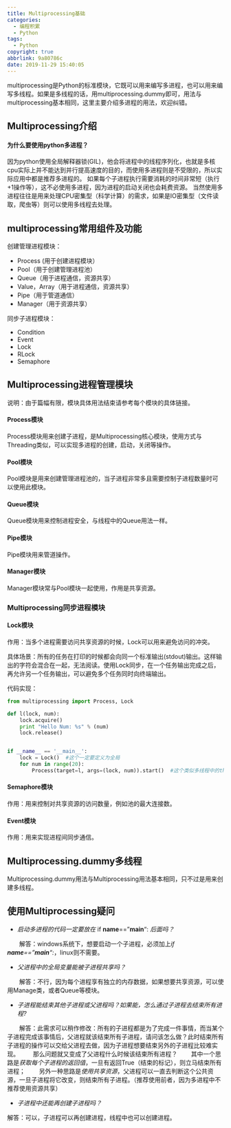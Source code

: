```yaml
---
title: Multiprocessing基础
categories:
  - 编程积累
  - Python
tags:
  - Python
copyright: true
abbrlink: 9a80786c
date: 2019-11-29 15:40:05
---
```


multiprocessing是Python的标准模块，它既可以用来编写多进程，也可以用来编写多线程。如果是多线程的话，用multiprocessing.dummy即可，用法与multiprocessing基本相同，这里主要介绍多进程的用法，欢迎纠错。



## Multiprocessing介绍

#### 为什么要使用python**多进程**？

因为python使用全局解释器锁(GIL)，他会将进程中的线程序列化，也就是多核cpu实际上并不能达到并行提高速度的目的，而使用多进程则是不受限的，所以实际应用中都是推荐多进程的。
如果每个子进程执行需要消耗的时间非常短（执行+1操作等），这不必使用多进程，因为进程的启动关闭也会耗费资源。
当然使用多进程往往是用来处理CPU密集型（科学计算）的需求，如果是IO密集型（文件读取，爬虫等）则可以使用多线程去处理。

<!--more-->

## multiprocessing常用组件及功能

创建管理进程模块：

- Process (用于创建进程模块）
- Pool（用于创建管理进程池）
- Queue（用于进程通信，资源共享）
- Value，Array（用于进程通信，资源共享）
- Pipe（用于管道通信）
- Manager（用于资源共享）

同步子进程模块：

- Condition
- Event
- Lock
- RLock
- Semaphore

## Multiprocessing进程管理模块

说明：由于篇幅有限，模块具体用法结束请参考每个模块的具体链接。

#### Process模块

Process模块用来创建子进程，是Multiprocessing核心模块，使用方式与Threading类似，可以实现多进程的创建，启动，关闭等操作。

#### Pool模块

Pool模块是用来创建管理进程池的，当子进程非常多且需要控制子进程数量时可以使用此模块。

#### Queue模块

Queue模块用来控制进程安全，与线程中的Queue用法一样。

#### Pipe模块

Pipe模块用来管道操作。

#### Manager模块

Manager模块常与Pool模块一起使用，作用是共享资源。



### Multiprocessing同步进程模块

#### Lock模块

作用：当多个进程需要访问共享资源的时候，Lock可以用来避免访问的冲突。

具体场景：所有的任务在打印的时候都会向同一个标准输出(stdout)输出。这样输出的字符会混合在一起，无法阅读。使用Lock同步，在一个任务输出完成之后，再允许另一个任务输出，可以避免多个任务同时向终端输出。

代码实现：

```python
from multiprocessing import Process, Lock  

def l(lock, num):      
	lock.acquire()      
	print "Hello Num: %s" % (num)      
	lock.release()  


if __name__ == '__main__':      
	lock = Lock()  #这个一定要定义为全局    
	for num in range(20):          
		Process(target=l, args=(lock, num)).start()  #这个类似多线程中的threading，但是进程太多了，控制不了。
```



#### Semaphore模块

作用：用来控制对共享资源的访问数量，例如池的最大连接数。

#### Event模块

作用：用来实现进程间同步通信。

## Multiprocessing.dummy多线程

Multiprocessing.dummy用法与Multiprocessing用法基本相同，只不过是用来创建多线程。

## 使用Multiprocessing疑问

- *启动多进程的代码一定要放在* if **name**==”**main**“: *后面吗？*

　　解答：windows系统下，想要启动一个子进程，必须加上*if **name**==”**main**“:*，linux则不需要。

- *父进程中的全局变量能被子进程共享吗？*

　　解答：不行，因为每个进程享有独立的内存数据，如果想要共享资源，可以使用Manage类，或者Queue等模块。

- *子进程能结束其他子进程或父进程吗？如果能，怎么通过子进程去结束所有进程?*

　　解答：此需求可以稍作修改：所有的子进程都是为了完成一件事情，而当某个子进程完成该事情后，父进程就该结束所有子进程，请问该怎么做？此时结束所有子进程的操作可以交给父进程去做，因为子进程想要结束另外的子进程比较难实现。
　　那么问题就又变成了父进程什么时候该结束所有进程？
　　其中一个思路是*获取每个子进程的返回值*，一旦有返回True（结束的标记），则立马结束所有进程；
　　另外一种思路是*使用共享资源*，父进程可以一直去判断这个公共资源，一旦子进程将它改变，则结束所有子进程。（推荐使用前者，因为多进程中不推荐使用资源共享）

- *子进程中还能再创建子进程吗？*

解答：可以，子进程可以再创建进程，线程中也可以创建进程。